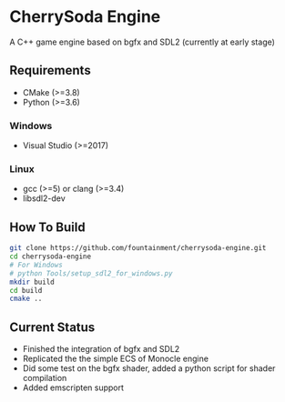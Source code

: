 # CherrySoda Engine

A C++ game engine based on bgfx and SDL2 (currently at early stage)

## Requirements

- CMake (>=3.8)
- Python (>=3.6)

### Windows
- Visual Studio (>=2017)

### Linux
- gcc (>=5) or clang (>=3.4)
- libsdl2-dev

## How To Build

```sh
git clone https://github.com/fountainment/cherrysoda-engine.git
cd cherrysoda-engine
# For Windows
# python Tools/setup_sdl2_for_windows.py
mkdir build
cd build
cmake ..
```

## Current Status

- Finished the integration of bgfx and SDL2
- Replicated the the simple ECS of Monocle engine
- Did some test on the bgfx shader, added a python script for shader compilation
- Added emscripten support
